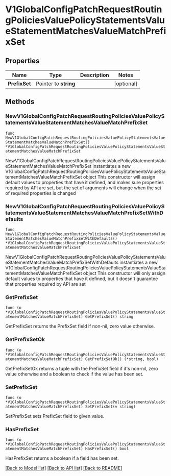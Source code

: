 # V1GlobalConfigPatchRequestRoutingPoliciesValuePolicyStatementsValueStatementMatchesValueMatchPrefixSet

## Properties

Name | Type | Description | Notes
------------ | ------------- | ------------- | -------------
**PrefixSet** | Pointer to **string** |  | [optional] 

## Methods

### NewV1GlobalConfigPatchRequestRoutingPoliciesValuePolicyStatementsValueStatementMatchesValueMatchPrefixSet

`func NewV1GlobalConfigPatchRequestRoutingPoliciesValuePolicyStatementsValueStatementMatchesValueMatchPrefixSet() *V1GlobalConfigPatchRequestRoutingPoliciesValuePolicyStatementsValueStatementMatchesValueMatchPrefixSet`

NewV1GlobalConfigPatchRequestRoutingPoliciesValuePolicyStatementsValueStatementMatchesValueMatchPrefixSet instantiates a new V1GlobalConfigPatchRequestRoutingPoliciesValuePolicyStatementsValueStatementMatchesValueMatchPrefixSet object
This constructor will assign default values to properties that have it defined,
and makes sure properties required by API are set, but the set of arguments
will change when the set of required properties is changed

### NewV1GlobalConfigPatchRequestRoutingPoliciesValuePolicyStatementsValueStatementMatchesValueMatchPrefixSetWithDefaults

`func NewV1GlobalConfigPatchRequestRoutingPoliciesValuePolicyStatementsValueStatementMatchesValueMatchPrefixSetWithDefaults() *V1GlobalConfigPatchRequestRoutingPoliciesValuePolicyStatementsValueStatementMatchesValueMatchPrefixSet`

NewV1GlobalConfigPatchRequestRoutingPoliciesValuePolicyStatementsValueStatementMatchesValueMatchPrefixSetWithDefaults instantiates a new V1GlobalConfigPatchRequestRoutingPoliciesValuePolicyStatementsValueStatementMatchesValueMatchPrefixSet object
This constructor will only assign default values to properties that have it defined,
but it doesn't guarantee that properties required by API are set

### GetPrefixSet

`func (o *V1GlobalConfigPatchRequestRoutingPoliciesValuePolicyStatementsValueStatementMatchesValueMatchPrefixSet) GetPrefixSet() string`

GetPrefixSet returns the PrefixSet field if non-nil, zero value otherwise.

### GetPrefixSetOk

`func (o *V1GlobalConfigPatchRequestRoutingPoliciesValuePolicyStatementsValueStatementMatchesValueMatchPrefixSet) GetPrefixSetOk() (*string, bool)`

GetPrefixSetOk returns a tuple with the PrefixSet field if it's non-nil, zero value otherwise
and a boolean to check if the value has been set.

### SetPrefixSet

`func (o *V1GlobalConfigPatchRequestRoutingPoliciesValuePolicyStatementsValueStatementMatchesValueMatchPrefixSet) SetPrefixSet(v string)`

SetPrefixSet sets PrefixSet field to given value.

### HasPrefixSet

`func (o *V1GlobalConfigPatchRequestRoutingPoliciesValuePolicyStatementsValueStatementMatchesValueMatchPrefixSet) HasPrefixSet() bool`

HasPrefixSet returns a boolean if a field has been set.


[[Back to Model list]](../README.md#documentation-for-models) [[Back to API list]](../README.md#documentation-for-api-endpoints) [[Back to README]](../README.md)


